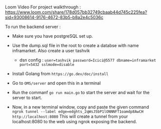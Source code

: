 Loom Video For project walkthrough :
https://www.loom.com/share/178d057bb32749cbaab44d745c225fea?sid=93008614-9176-4672-83b5-b8a2e4c5036c

To run the backend server :

* Make sure you have postgreSQL set up.

* Use the dump.sql file in the root to create a databse with name inframarket. Also create a user tashvik
   * dsn config :  ``` user=tashvik password=Icici@5577 dbname=inframarket port=5432 sslmode=disable ```

* Install Golang from
  ``` https://go.dev/doc/install ```

* Go to  ```OMS/server``` and open this in a terminal

* Run the commanf ``` go run main.go ``` to start the server and wait for the server to start.

* Now, in a new terminal window, copy and paste the given command
      ``` ngrok tunnel --label edge=edghts_2qWsJ5bP1lONNNFT1oamdp8AwCH http://localhost:8080 ```
  This will create a tunnel from your localhost:8080 to the web using ngrok exposing the backend.

   
